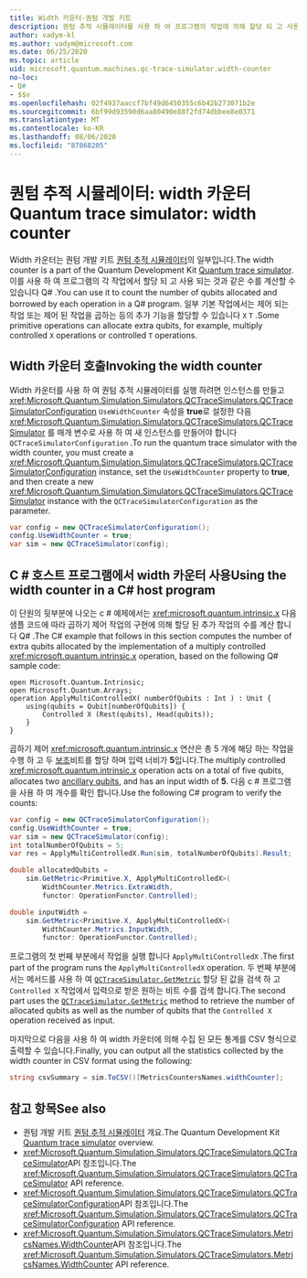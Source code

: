 ```yaml
---
title: Width 카운터-퀀텀 개발 키트
description: 퀀텀 추적 시뮬레이터를 사용 하 여 프로그램의 작업에 의해 할당 되 고 사용 되는 수를 계산 하는 Microsoft QDK width 카운터에 대해 알아봅니다 Q# .
author: vadym-kl
ms.author: vadym@microsoft.com
ms.date: 06/25/2020
ms.topic: article
uid: microsoft.quantum.machines.qc-trace-simulator.width-counter
no-loc:
- Q#
- $$v
ms.openlocfilehash: 02f4937aaccf7bf49d6450355c6b42b273071b2e
ms.sourcegitcommit: 6bf99d93590d6aa80490e88f2fd74dbbee8e0371
ms.translationtype: MT
ms.contentlocale: ko-KR
ms.lasthandoff: 08/06/2020
ms.locfileid: "87868205"
---
```

# <a name="quantum-trace-simulator-width-counter"></a><span data-ttu-id="c734c-103">퀀텀 추적 시뮬레이터: width 카운터</span><span class="sxs-lookup"><span data-stu-id="c734c-103">Quantum trace simulator: width counter</span></span>

<span data-ttu-id="c734c-104">Width 카운터는 퀀텀 개발 키트 [퀀텀 추적 시뮬레이터](xref:microsoft.quantum.machines.qc-trace-simulator.intro)의 일부입니다.</span><span class="sxs-lookup"><span data-stu-id="c734c-104">The width counter is a part of the Quantum Development Kit [Quantum trace simulator](xref:microsoft.quantum.machines.qc-trace-simulator.intro).</span></span> <span data-ttu-id="c734c-105">이를 사용 하 여 프로그램의 각 작업에서 할당 되 고 사용 되는 것과 같은 수를 계산할 수 있습니다 Q# .</span><span class="sxs-lookup"><span data-stu-id="c734c-105">You can use it to count the number of qubits allocated and borrowed by each operation in a Q# program.</span></span> <span data-ttu-id="c734c-106">일부 기본 작업에서는 제어 되는 작업 또는 제어 된 작업을 곱하는 등의 추가 기능을 할당할 수 있습니다 `X` `T` .</span><span class="sxs-lookup"><span data-stu-id="c734c-106">Some primitive operations can allocate extra qubits, for example, multiply controlled `X` operations or controlled `T` operations.</span></span>

## <a name="invoking-the-width-counter"></a><span data-ttu-id="c734c-107">Width 카운터 호출</span><span class="sxs-lookup"><span data-stu-id="c734c-107">Invoking the width counter</span></span>

<span data-ttu-id="c734c-108">Width 카운터를 사용 하 여 퀀텀 추적 시뮬레이터를 실행 하려면 인스턴스를 만들고 <xref:Microsoft.Quantum.Simulation.Simulators.QCTraceSimulators.QCTraceSimulatorConfiguration> `UseWidthCounter` 속성을 **true**로 설정한 다음 <xref:Microsoft.Quantum.Simulation.Simulators.QCTraceSimulators.QCTraceSimulator> 를 매개 변수로 사용 하 여 새 인스턴스를 만들어야 합니다 `QCTraceSimulatorConfiguration` .</span><span class="sxs-lookup"><span data-stu-id="c734c-108">To run the quantum trace simulator with the width counter, you must create a <xref:Microsoft.Quantum.Simulation.Simulators.QCTraceSimulators.QCTraceSimulatorConfiguration> instance, set the `UseWidthCounter` property to **true**, and then create a new <xref:Microsoft.Quantum.Simulation.Simulators.QCTraceSimulators.QCTraceSimulator> instance with the `QCTraceSimulatorConfiguration` as the parameter.</span></span> 

```csharp
var config = new QCTraceSimulatorConfiguration();
config.UseWidthCounter = true;
var sim = new QCTraceSimulator(config);
```

## <a name="using-the-width-counter-in-a-c-host-program"></a><span data-ttu-id="c734c-109">C # 호스트 프로그램에서 width 카운터 사용</span><span class="sxs-lookup"><span data-stu-id="c734c-109">Using the width counter in a C# host program</span></span>

<span data-ttu-id="c734c-110">이 단원의 뒷부분에 나오는 c # 예제에서는 <xref:microsoft.quantum.intrinsic.x> 다음 샘플 코드에 따라 곱하기 제어 작업의 구현에 의해 할당 된 추가 작업의 수를 계산 합니다 Q# .</span><span class="sxs-lookup"><span data-stu-id="c734c-110">The C# example that follows in this section computes the number of extra qubits allocated by the implementation of a multiply controlled <xref:microsoft.quantum.intrinsic.x> operation, based on the following Q# sample code:</span></span>

```qsharp
open Microsoft.Quantum.Intrinsic;
open Microsoft.Quantum.Arrays;
operation ApplyMultiControlledX( numberOfQubits : Int ) : Unit {
    using(qubits = Qubit[numberOfQubits]) {
        Controlled X (Rest(qubits), Head(qubits));
    } 
}
```

<span data-ttu-id="c734c-111">곱하기 제어 <xref:microsoft.quantum.intrinsic.x> 연산은 총 5 개에 해당 하는 작업을 수행 하 고 두 [보조](xref:microsoft.quantum.glossary#ancilla)비트를 할당 하며 입력 너비가 **5**입니다.</span><span class="sxs-lookup"><span data-stu-id="c734c-111">The multiply controlled <xref:microsoft.quantum.intrinsic.x> operation acts on a total of five qubits, allocates two [ancillary qubits](xref:microsoft.quantum.glossary#ancilla), and has an input width of **5**.</span></span> <span data-ttu-id="c734c-112">다음 c # 프로그램을 사용 하 여 개수를 확인 합니다.</span><span class="sxs-lookup"><span data-stu-id="c734c-112">Use the following C# program to verify the counts:</span></span>

```csharp 
var config = new QCTraceSimulatorConfiguration();
config.UseWidthCounter = true;
var sim = new QCTraceSimulator(config);
int totalNumberOfQubits = 5;
var res = ApplyMultiControlledX.Run(sim, totalNumberOfQubits).Result;

double allocatedQubits = 
    sim.GetMetric<Primitive.X, ApplyMultiControlledX>(
        WidthCounter.Metrics.ExtraWidth,
        functor: OperationFunctor.Controlled); 

double inputWidth =
    sim.GetMetric<Primitive.X, ApplyMultiControlledX>(
        WidthCounter.Metrics.InputWidth,
        functor: OperationFunctor.Controlled);
```

<span data-ttu-id="c734c-113">프로그램의 첫 번째 부분에서 작업을 실행 합니다 `ApplyMultiControlledX` .</span><span class="sxs-lookup"><span data-stu-id="c734c-113">The first part of the program runs the `ApplyMultiControlledX` operation.</span></span> <span data-ttu-id="c734c-114">두 번째 부분에서는 메서드를 사용 하 여 [`QCTraceSimulator.GetMetric`](https://docs.microsoft.com/dotnet/api/microsoft.quantum.simulation.simulators.qctracesimulators.qctracesimulator.getmetric) 할당 된 값을 검색 하 고 `Controlled X` 작업에서 입력으로 받은 원하는 비트 수를 검색 합니다.</span><span class="sxs-lookup"><span data-stu-id="c734c-114">The second part uses the [`QCTraceSimulator.GetMetric`](https://docs.microsoft.com/dotnet/api/microsoft.quantum.simulation.simulators.qctracesimulators.qctracesimulator.getmetric) method to retrieve the number of allocated qubits as well as the number of qubits that the `Controlled X` operation received as input.</span></span> 

<span data-ttu-id="c734c-115">마지막으로 다음을 사용 하 여 width 카운터에 의해 수집 된 모든 통계를 CSV 형식으로 출력할 수 있습니다.</span><span class="sxs-lookup"><span data-stu-id="c734c-115">Finally, you can output all the statistics collected by the width counter in CSV format using the following:</span></span>
```csharp
string csvSummary = sim.ToCSV()[MetricsCountersNames.widthCounter];
```

## <a name="see-also"></a><span data-ttu-id="c734c-116">참고 항목</span><span class="sxs-lookup"><span data-stu-id="c734c-116">See also</span></span>

- <span data-ttu-id="c734c-117">퀀텀 개발 키트 [퀀텀 추적 시뮬레이터](xref:microsoft.quantum.machines.qc-trace-simulator.intro) 개요.</span><span class="sxs-lookup"><span data-stu-id="c734c-117">The Quantum Development Kit [Quantum trace simulator](xref:microsoft.quantum.machines.qc-trace-simulator.intro) overview.</span></span>
- <span data-ttu-id="c734c-118"><xref:Microsoft.Quantum.Simulation.Simulators.QCTraceSimulators.QCTraceSimulator>API 참조입니다.</span><span class="sxs-lookup"><span data-stu-id="c734c-118">The <xref:Microsoft.Quantum.Simulation.Simulators.QCTraceSimulators.QCTraceSimulator> API reference.</span></span>
- <span data-ttu-id="c734c-119"><xref:Microsoft.Quantum.Simulation.Simulators.QCTraceSimulators.QCTraceSimulatorConfiguration>API 참조입니다.</span><span class="sxs-lookup"><span data-stu-id="c734c-119">The <xref:Microsoft.Quantum.Simulation.Simulators.QCTraceSimulators.QCTraceSimulatorConfiguration> API reference.</span></span>
- <span data-ttu-id="c734c-120"><xref:Microsoft.Quantum.Simulation.Simulators.QCTraceSimulators.MetricsNames.WidthCounter>API 참조입니다.</span><span class="sxs-lookup"><span data-stu-id="c734c-120">The <xref:Microsoft.Quantum.Simulation.Simulators.QCTraceSimulators.MetricsNames.WidthCounter> API reference.</span></span>
